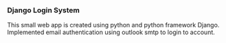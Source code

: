 ### Django Login System 

This small web app is created using python and python framework Django. Implemented email authentication using outlook smtp to login to account.
